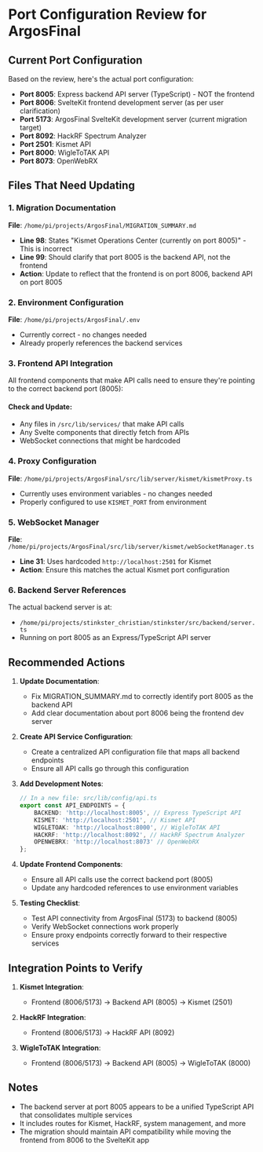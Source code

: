 # Port Configuration Review for ArgosFinal

## Current Port Configuration

Based on the review, here's the actual port configuration:

- **Port 8005**: Express backend API server (TypeScript) - NOT the frontend
- **Port 8006**: SvelteKit frontend development server (as per user clarification)
- **Port 5173**: ArgosFinal SvelteKit development server (current migration target)
- **Port 8092**: HackRF Spectrum Analyzer
- **Port 2501**: Kismet API
- **Port 8000**: WigleToTAK API
- **Port 8073**: OpenWebRX

## Files That Need Updating

### 1. Migration Documentation

**File**: `/home/pi/projects/ArgosFinal/MIGRATION_SUMMARY.md`

- **Line 98**: States "Kismet Operations Center (currently on port 8005)" - This is incorrect
- **Line 99**: Should clarify that port 8005 is the backend API, not the frontend
- **Action**: Update to reflect that the frontend is on port 8006, backend API on port 8005

### 2. Environment Configuration

**File**: `/home/pi/projects/ArgosFinal/.env`

- Currently correct - no changes needed
- Already properly references the backend services

### 3. Frontend API Integration

All frontend components that make API calls need to ensure they're pointing to the correct backend port (8005):

#### Check and Update:

- Any files in `/src/lib/services/` that make API calls
- Any Svelte components that directly fetch from APIs
- WebSocket connections that might be hardcoded

### 4. Proxy Configuration

**File**: `/home/pi/projects/ArgosFinal/src/lib/server/kismet/kismetProxy.ts`

- Currently uses environment variables - no changes needed
- Properly configured to use `KISMET_PORT` from environment

### 5. WebSocket Manager

**File**: `/home/pi/projects/ArgosFinal/src/lib/server/kismet/webSocketManager.ts`

- **Line 31**: Uses hardcoded `http://localhost:2501` for Kismet
- **Action**: Ensure this matches the actual Kismet port configuration

### 6. Backend Server References

The actual backend server is at:

- `/home/pi/projects/stinkster_christian/stinkster/src/backend/server.ts`
- Running on port 8005 as an Express/TypeScript API server

## Recommended Actions

1. **Update Documentation**:
    - Fix MIGRATION_SUMMARY.md to correctly identify port 8005 as the backend API
    - Add clear documentation about port 8006 being the frontend dev server

2. **Create API Service Configuration**:
    - Create a centralized API configuration file that maps all backend endpoints
    - Ensure all API calls go through this configuration

3. **Add Development Notes**:

    ```typescript
    // In a new file: src/lib/config/api.ts
    export const API_ENDPOINTS = {
    	BACKEND: 'http://localhost:8005', // Express TypeScript API
    	KISMET: 'http://localhost:2501', // Kismet API
    	WIGLETOAK: 'http://localhost:8000', // WigleToTAK API
    	HACKRF: 'http://localhost:8092', // HackRF Spectrum Analyzer
    	OPENWEBRX: 'http://localhost:8073' // OpenWebRX
    };
    ```

4. **Update Frontend Components**:
    - Ensure all API calls use the correct backend port (8005)
    - Update any hardcoded references to use environment variables

5. **Testing Checklist**:
    - Test API connectivity from ArgosFinal (5173) to backend (8005)
    - Verify WebSocket connections work properly
    - Ensure proxy endpoints correctly forward to their respective services

## Integration Points to Verify

1. **Kismet Integration**:
    - Frontend (8006/5173) → Backend API (8005) → Kismet (2501)

2. **HackRF Integration**:
    - Frontend (8006/5173) → HackRF API (8092)

3. **WigleToTAK Integration**:
    - Frontend (8006/5173) → Backend API (8005) → WigleToTAK (8000)

## Notes

- The backend server at port 8005 appears to be a unified TypeScript API that consolidates multiple services
- It includes routes for Kismet, HackRF, system management, and more
- The migration should maintain API compatibility while moving the frontend from 8006 to the SvelteKit app
